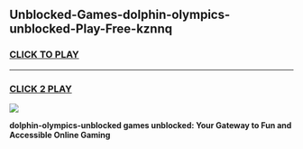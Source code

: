 
## Unblocked-Games-dolphin-olympics-unblocked-Play-Free-kznnq
<h3>
<a href="https://premium76.site?title=dolphin-olympics-unblocked&ref=23A">CLICK TO PLAY</a></h3>
<hr>

<h3>
<a href="https://premium76.site?title=dolphin-olympics-unblocked&ref=23A">CLICK 2 PLAY</a>
  
</h3>

<a href="https://premium76.site?title=dolphin-olympics-unblocked&ref=23A"><img src="https://clearcache.store/games.png"></a>


**dolphin-olympics-unblocked games unblocked: Your Gateway to Fun and Accessible Online Gaming**
